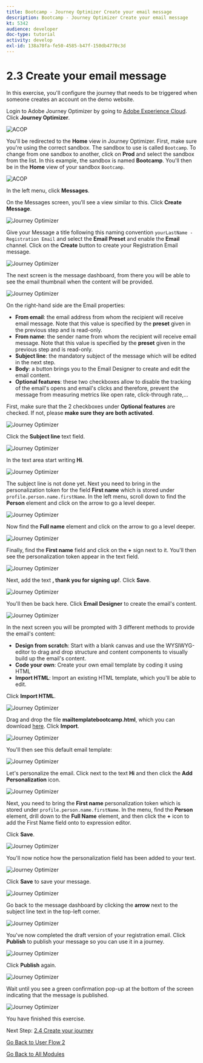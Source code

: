 ```yaml
---
title: Bootcamp - Journey Optimizer Create your email message
description: Bootcamp - Journey Optimizer Create your email message
kt: 5342
audience: developer
doc-type: tutorial
activity: develop
exl-id: 138a70fa-fe50-4585-b47f-150db4770c3d
---
```

# 2.3 Create your email message

In this exercise, you'll configure the journey that needs to be triggered when someone creates an account on the demo website.

Login to Adobe Journey Optimizer by going to [Adobe Experience Cloud](https://experience.adobe.com). Click **Journey Optimizer**.

![ACOP](./images/acophome.png)

You'll be redirected to the **Home**  view in Journey Optimizer. First, make sure you're using the correct sandbox. The sandbox to use is called `Bootcamp`. To change from one sandbox to another, click on **Prod** and select the sandbox from the list. In this example, the sandbox is named **Bootcamp**. You'll then be in the **Home** view of your sandbox `Bootcamp`.

![ACOP](./images/acoptriglp.png)

In the left menu, click **Messages**. 

On the Messages screen, you’ll see a view similar to this. Click **Create Message**.

![Journey Optimizer](./images/msg1.png)

Give your Message a title following this naming convention `yourLastName - Registration Email` and select the **Email Preset** and enable the **Email** channel. Click on the **Create** button to create your Registration Email message.

![Journey Optimizer](./images/msg2.png)

The next screen is the message dashboard, from there you will be able to see the email thumbnail when the content will be provided.

![Journey Optimizer](./images/msg3.png)

On the right-hand side are the Email properties:

- **From email**: the email address from whom the recipient will receive email message. Note that this value is specified by the **preset** given in the previous step and is read-only.
- **From name**: the sender name  from whom the recipient will receive email message. Note that this value is specified by the **preset** given in the previous step and is read-only.
- **Subject line**: the mandatory subject of the message which will be edited in the next step. 
- **Body**: a button brings you to the Email Designer to create and edit the email content.
- **Optional features**: these two checkboxes allow to disable the tracking of the email's opens and email's clicks and therefore, prevent the message from measuring metrics like open rate, click-through rate,...

First, make sure that the 2 checkboxes under **Optional features** are checked. If not, please **make sure they are both activated**. 

![Journey Optimizer](./images/msg4.png)

Click the **Subject line** text field.

![Journey Optimizer](./images/msg5.png)

In the text area start writing **Hi**.

![Journey Optimizer](./images/msg6.png)

The subject line is not done yet. Next you need to bring in the personalization token for the field **First name** which is stored under `profile.person.name.firstName`. In the left menu, scroll down to find the **Person** element and click on the arrow to go a level deeper.

![Journey Optimizer](./images/msg7.png)

Now find the **Full name** element and click on the arrow to go a level deeper.

![Journey Optimizer](./images/msg8.png)

Finally, find the **First name** field and click on the **+** sign next to it. You'll then see the personalization token appear in the text field.

![Journey Optimizer](./images/msg9.png)

Next, add the text **, thank you for signing up!**. Click **Save**.

![Journey Optimizer](./images/msg10.png)

You'll then be back here. Click **Email Designer** to create the email's content. 

![Journey Optimizer](./images/msg11.png)

In the next screen you will be prompted with 3 different methods to provide the email's content:

- **Design from scratch**: Start with a blank canvas and use the WYSIWYG-editor to drag and drop structure and content components to visually build up the email's content.
- **Code your own**: Create your own email template by coding it using HTML
- **Import HTML**: Import an existing HTML template, which you'll be able to edit.

Click **Import HTML**.

![Journey Optimizer](./images/msg12.png)

Drag and drop the file **mailtemplatebootcamp.html**, which you can download [here](./../../assets/html/mailtemplatebootcamp.html.zip). Click **Import**.

![Journey Optimizer](./images/msg13.png)

You'll then see this default email template:

![Journey Optimizer](./images/msg14.png)

Let's personalize the email. Click next to the text **Hi** and then click the **Add Personalization** icon.

![Journey Optimizer](./images/msg35.png)

Next, you need to bring the **First name** personalization token which is stored under `profile.person.name.firstName`. In the menu, find the **Person** element, drill down to the **Full Name** element, and then click the **+** icon to add the First Name field onto to expression editor.

Click **Save**.

![Journey Optimizer](./images/msg36.png)

You'll now notice how the personalization field has been added to your text. 

![Journey Optimizer](./images/msg37.png)

Click **Save** to save your message.

![Journey Optimizer](./images/msg55.png)

Go back to the message dashboard by clicking the **arrow** next to the subject line text in the top-left corner.

![Journey Optimizer](./images/msg56.png)

You've now completed the draft version of your registration email. Click **Publish** to publish your message so you can use it in a journey.

![Journey Optimizer](./images/msg57.png)

Click **Publish** again.

![Journey Optimizer](./images/msg58.png)

Wait until you see a green confirmation pop-up at the bottom of the screen indicating that the message is published. 

![Journey Optimizer](./images/msg59.png)

You have finished this exercise.

Next Step: [2.4 Create your journey](./ex4.md)

[Go Back to User Flow 2](./uc2.md)

[Go Back to All Modules](../../overview.md)
